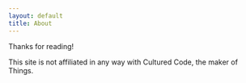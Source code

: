 ```yaml
---
layout: default
title: About
---
```


Thanks for reading!



This site is not affiliated in any way with Cultured Code, the maker of Things.

